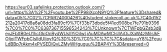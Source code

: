 https://eur03.safelinks.protection.outlook.com/?url=https%3A%2F%2Fyoutu.be%2FP98iXcpN9YQ%3Ffeature%3Dshared&data=05%7C02%7CPAR24000426%40student.stokecoll.ac.uk%7C40d152212a20417d8a6a08dd3fa89cf9%7Cf33b73dbde5f41ed908be7fe791b9396%7C0%7C0%7C638736715596534243%7CUnknown%7CTWFpbGZsb3d8eyJFbXB0eU1hcGkiOnRydWUsIlYiOiIwLjAuMDAwMCIsIlAiOiJXaW4zMiIsIkFOIjoiTWFpbCIsIldUIjoyfQ%3D%3D%7C0%7C%7C%7C&sdata=uY8%2FeuuLdBBp7rAkm4xPVSEDlQvLZMyWHguguu%2BAP4Y%3D&reserved=0
